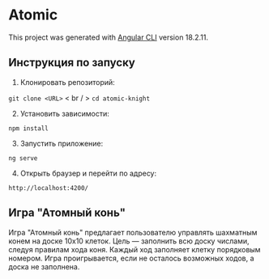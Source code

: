 # Atomic

This project was generated with [Angular CLI](https://github.com/angular/angular-cli) version 18.2.11.

## Инструкция по запуску

1. Клонировать репозиторий:

  ```git clone <URL>``` < br / >
  ```cd atomic-knight```

2. Установить зависимости:

  ```npm install```

3. Запустить приложение:

  ```ng serve```

4. Открыть браузер и перейти по адресу:

  ```http://localhost:4200/```

<h2>Игра "Атомный конь"</h2>
Игра "Атомный конь" предлагает пользователю управлять шахматным конем на доске 10x10 клеток. Цель — заполнить всю доску числами, следуя правилам хода коня. Каждый ход заполняет клетку порядковым номером. Игра проигрывается, если не осталось возможных ходов, а доска не заполнена.

